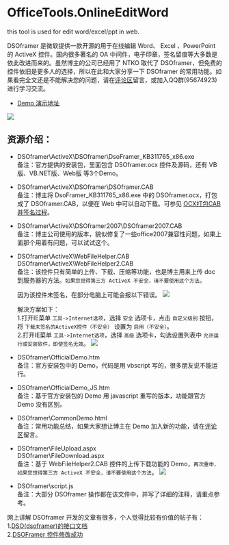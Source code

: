 OfficeTools.OnlineEditWord
===

this tool is used for edit word/excel/ppt in web.

DSOframer 是微软提供一款开源的用于在线编辑 Word、 Excel 、PowerPoint 的 ActiveX 控件。国内很多著名的 OA 中间件，电子印章，签名留痕等大多数是依此改进而来的。虽然博主的公司已经用了 NTKO 取代了 DSOframer，但免费的控件依旧是更多人的选择，所以在此和大家分享一下 DSOframer 的常用功能。如果看完全文还是不能解决您的问题，请在[评论区](http://shijiajie.com/2015/09/02/dsoframer-introduction-resources/#ds-thread)留言，或加入QQ群(95674923)进行学习交流。

- [Demo 演示地址](http://shijiajie.com/other/dsoframer-demo/)

![](http://7xkhp9.com1.z0.glb.clouddn.com/blog/dsoframer-introduction-resources/1.png?ver=1)

资源介绍：
---
- DSOframer\ActiveX\DSOframer\DsoFramer_KB311765_x86.exe  
  备注：官方提供的安装包，里面包含 DSOframer.ocx 控件及源码，还有 VB版、VB.NET版、Web版 等3个Demo。

- DSOframer\ActiveX\DSOframer\DSOframer.CAB  
  备注：博主将 DsoFramer_KB311765_x86.exe 中的 DSOframer.ocx，打包成了 DSOframer.CAB，以便在 Web 中可以自动下载。可参见 [OCX打包CAB并签名过程](http://www.cnblogs.com/rushoooooo/archive/2011/06/22/2087542.html)。

- DSOframer\ActiveX\DSOframer2007\DSOframer2007.CAB  
  备注：博主公司使用的版本，貌似修复了一些office2007兼容性问题，如果上面那个用着有问题，可以试试这个。
  
- DSOframer\ActiveX\WebFileHelper.CAB  
  DSOframer\ActiveX\WebFileHelper2.CAB  
  备注：该控件只有简单的上传、下载、压缩等功能，也是博主用来上传 doc 到服务器的方法。`如果您觉得第三方 ActiveX 不安全，请不要使用这个方法`。
  
  因为该控件未签名，在部分电脑上可能会报以下错误。
  ![](http://7xkhp9.com1.z0.glb.clouddn.com/blog/dsoframer-introduction-resources/3.png?ver=1)
  
  解决方案如下：  
  1.打开IE菜单 `工具->Internet选项`，选择 `安全` 选项卡，点击 `自定义级别` 按钮，将 `下载未签名的ActiveX控件（不安全）` 设置为 `启用（不安全）`。  
  2.打开IE菜单 `工具->Internet选项`，选择 `高级` 选项卡，勾选设置列表中 `允许运行或安装软件，即使签名无效`。
  ![](http://7xkhp9.com1.z0.glb.clouddn.com/blog/dsoframer-introduction-resources/4.png?ver=1)

- DSOframer\OfficialDemo.htm  
  备注：官方安装包中的 Demo，代码是用 vbscript 写的，很多朋友说不能运行。
  
- DSOframer\OfficialDemo_JS.htm  
  备注：基于官方安装包的 Demo 用 javascript 重写的版本，功能跟官方 Demo 没有区别。
  
- DSOframer\CommonDemo.html  
  备注：常用功能总结，如果大家想让博主在 Demo 加入新的功能，请在[评论区](http://shijiajie.com/2015/09/02/dsoframer-introduction-resources/#ds-thread)留言。
  
- DSOframer\FileUpload.aspx  
  DSOframer\FileDownload.aspx  
  备注：基于 WebFileHelper2.CAB 控件的上传下载功能的 Demo，`再次重申，如果您觉得第三方 ActiveX 不安全，请不要使用这个方法`。
  ![](http://7xkhp9.com1.z0.glb.clouddn.com/blog/dsoframer-introduction-resources/2.png?ver=1)

- DSOframer\script.js  
  备注：大部分 DSOframer 操作都在该文件中，并写了详细的注释，请重点参考。

网上讲解 DSOframer 开发的文章有很多，个人觉得比较有价值的帖子有：  
1.[DSO(dsoframer)的接口文档](http://www.cnblogs.com/liping13599168/archive/2009/09/13/1565801.html)  
2.[DSOFramer 控件修改成功](http://www.cppblog.com/wanhhf/archive/2006/02/20/3355.html)  
